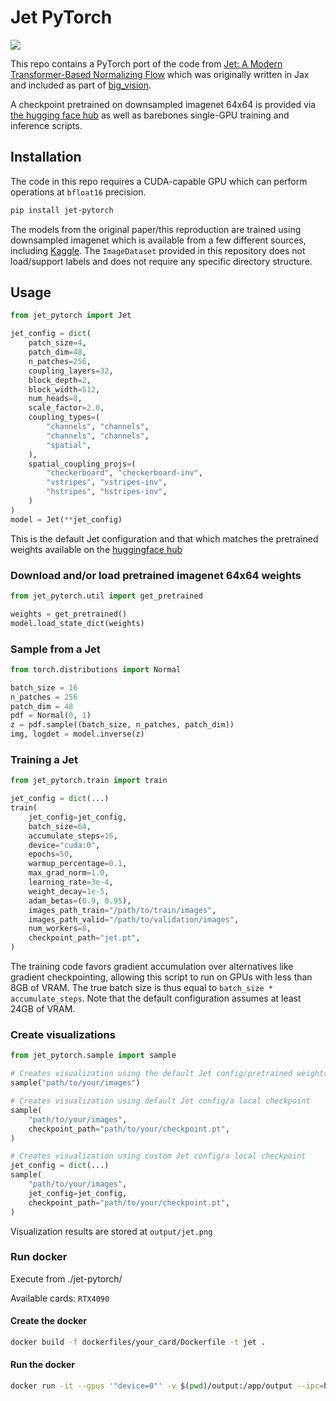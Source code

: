 # Jet PyTorch
![](./output/jet_readme.png)

This repo contains a PyTorch port of the code from [Jet: A Modern Transformer-Based Normalizing Flow](https://arxiv.org/abs/2412.15129) which was originally written in Jax and included as part of [big_vision](https://github.com/google-research/big_vision/blob/main/big_vision/models/proj/jet/jet.py).

A checkpoint pretrained on downsampled imagenet 64x64 is provided via [the hugging face hub](https://huggingface.co/btrude/jet_imagenet64x64_200m) as well as barebones single-GPU training and inference scripts.

## Installation
The code in this repo requires a CUDA-capable GPU which can perform operations at `bfloat16` precision.

```sh
pip install jet-pytorch
```

The models from the original paper/this reproduction are trained using downsampled imagenet which is available from a few different sources, including [Kaggle](https://www.kaggle.com/datasets/ayaroshevskiy/downsampled-imagenet-64x64). The `ImageDataset` provided in this repository does not load/support labels and does not require any specific directory structure.

## Usage
```py
from jet_pytorch import Jet

jet_config = dict(
    patch_size=4,
    patch_dim=48,
    n_patches=256,
    coupling_layers=32,
    block_depth=2,
    block_width=512,
    num_heads=8,
    scale_factor=2.0,
    coupling_types=(
        "channels", "channels",
        "channels", "channels",
        "spatial",
    ),
    spatial_coupling_projs=(
        "checkerboard", "checkerboard-inv",
        "vstripes", "vstripes-inv",
        "hstripes", "hstripes-inv",
    )
)
model = Jet(**jet_config)
```

This is the default Jet configuration and that which matches the pretrained weights available on the [huggingface hub](https://huggingface.co/btrude/jet_imagenet64x64_200m)

### Download and/or load pretrained imagenet 64x64 weights
```py
from jet_pytorch.util import get_pretrained

weights = get_pretrained()
model.load_state_dict(weights)
```

### Sample from a Jet
```py
from torch.distributions import Normal

batch_size = 16
n_patches = 256
patch_dim = 48
pdf = Normal(0, 1)
z = pdf.sample((batch_size, n_patches, patch_dim))
img, logdet = model.inverse(z)
```

### Training a Jet
```py
from jet_pytorch.train import train

jet_config = dict(...)
train(
    jet_config=jet_config,
    batch_size=64,
    accumulate_steps=16,
    device="cuda:0",
    epochs=50,
    warmup_percentage=0.1,
    max_grad_norm=1.0,
    learning_rate=3e-4,
    weight_decay=1e-5,
    adam_betas=(0.9, 0.95),
    images_path_train="/path/to/train/images",
    images_path_valid="/path/to/validation/images",
    num_workers=8,
    checkpoint_path="jet.pt",
)
```
The training code favors gradient accumulation over alternatives like gradient checkpointing, allowing this script to run on GPUs with less than 8GB of VRAM. The true batch size is thus equal to `batch_size * accumulate_steps`. Note that the default configuration assumes at least 24GB of VRAM.

### Create visualizations
```py
from jet_pytorch.sample import sample

# Creates visualization using the default Jet config/pretrained weights
sample("path/to/your/images")

# Creates visualization using default Jet config/a local checkpoint
sample(
    "path/to/your/images",
    checkpoint_path="path/to/your/checkpoint.pt",
)

# Creates visualization using custom Jet config/a local checkpoint
jet_config = dict(...)
sample(
    "path/to/your/images",
    jet_config=jet_config,
    checkpoint_path="path/to/your/checkpoint.pt",
)
```
Visualization results are stored at `output/jet.png`

### Run docker

Execute from ./jet-pytorch/

Available cards: `RTX4090`

#### Create the docker
```bash
docker build -f dockerfiles/your_card/Dockerfile -t jet .
```

#### Run the docker
```bash
docker run -it --gpus '"device=0"' -v $(pwd)/output:/app/output --ipc=host jet
```